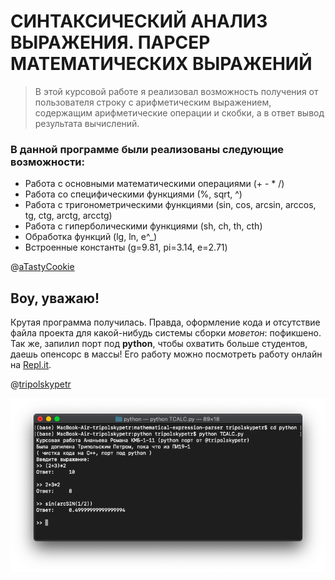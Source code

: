 # СИНТАКСИЧЕСКИЙ АНАЛИЗ ВЫРАЖЕНИЯ. ПАРСЕР МАТЕМАТИЧЕСКИХ ВЫРАЖЕНИЙ

> В этой курсовой работе я реализовал возможность получения от пользователя строку с арифметическим выражением, содержащим арифметические операции и скобки, а в ответ вывод результата вычислений.

### В данной программе были реализованы следующие возможности:
* Работа с основными математическими операциями (+ - * /)
* Работа со специфическими функциями (%, sqrt, ^)
* Работа с тригонометрическими функциями (sin, cos, arcsin, arccos, tg, ctg, arctg, arcctg)
* Работа с гиперболическими функциями (sh, ch, th, cth)
* Обработка функций (lg, ln, e^_)
* Встроенные константы (g=9.81, pi=3.14, e=2.71)

@[aTastyCookie](https://github.com/aTastyCookie)

## Воу, уважаю!

Крутая программа получилась. Правда, оформление кода и отсутствие файла проекта для какой-нибудь системы сборки *моветон*: пофикшено. Так же, запилил порт под **python**, чтобы охватить больше студентов, даешь опенсорс в массы! Его работу можно посмотреть работу онлайн на [Repl.it](https://repl.it/@tripolskypetr/better-mathematical-expression-parser).

@[tripolskypetr](https://github.com/tripolskypetr/)


![view this cool version](example.png)
